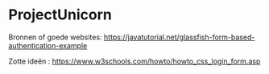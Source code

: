 # ProjectUnicorn
Bronnen of goede websites:
https://javatutorial.net/glassfish-form-based-authentication-example


Zotte ideën : https://www.w3schools.com/howto/howto_css_login_form.asp
